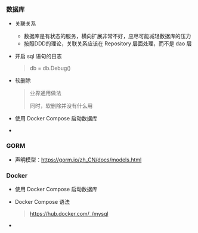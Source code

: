 ### 数据库

- 关联关系
  - 数据库是有状态的服务，横向扩展非常不好，应尽可能减轻数据库的压力
  - 按照DDD的理论，关联关系应该在 Repository 层面处理，而不是 dao 层
  
- 开启 sql 语句的日志

  > db = db.Debug()

- 软删除

  > 业界通用做法
  >
  > 同时，软删除并没有什么用

- 使用 Docker Compose 启动数据库

- 

### GORM

- 声明模型：https://gorm.io/zh_CN/docs/models.html

### Docker

- 使用 Docker Compose 启动数据库

- Docker Compose 语法

  > https://hub.docker.com/_/mysql

- 

